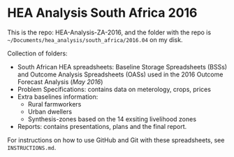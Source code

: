 # HEA Analysis South Africa 2016

This is the repo: HEA-Analysis-ZA-2016, and the folder with the repo is `~/Documents/hea_analysis/south_africa/2016.04` on my disk.

Collection of folders:
* South African HEA spreadsheets: Baseline Storage Spreadsheets (BSSs) and Outcome Analysis Spreadsheets (OASs) used in the 2016 Outcome Forecast Analysis (_May 2016_)
* Problem Specifications: contains data on meterology, crops, prices
* Extra baselines information:
  * Rural farmworkers
  * Urban dwellers
  * Synthesis-zones based on the 14 exsiting livelihood zones
* Reports: contains presentations, plans and the final report.

For instructions on how to use GitHub and Git with these spreadsheets, see `INSTRUCTIONS.md`.

